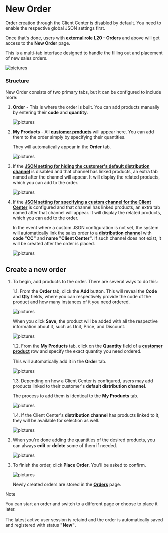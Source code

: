 # New Order

Order creation through the Client Center is disabled by default. You need to enable the respective global JSON settings first.

Once that's done, users with **[external role](/modules/crm/sales/customers/external-access.md)** **L20 - Orders** and above will get access to the **New Order** page.

This is a multi-tab interface designed to handle the filling out and placement of new sales orders.

![pictures](pictures/new_order_panel.png)

### Structure

New Order consists of two primary tabs, but it can be configured to include more:

1. **Order** - This is where the order is built. You can add products manually by entering their **code** and **quantity**.

   ![pictures](pictures/order_tab.png)
   
2. **My Products** - All **[customer products](/modules/crm/sales/definitions/define-customers.md#customer-products)** will appear here. You can add them to the order simply by specifying their quantities.
  
   They will automatically appear in the **Order** tab.

   ![pictures](pictures/my_products_tab.png)
   
3. If the **[JSON setting for hiding the customer's default distribution channel](../reference.md#hidedistributionchannel-setting)** is disabled and that channel has linked products, an extra tab named after the channel will appear. It will display the related products, which you can add to the order.

   ![pictures](pictures/channel_customer_tab.png)

4. If the **[JSON setting for specifying a custom channel for the Client Center](../reference.md#sitechannel-setting)** is configured and that channel has linked products, an extra tab named after that channel will appear. It will display the related products, which you can add to the order.

   In the event where a custom JSON configuration is not set, the system will automatically link the sales order to a **[distribution channel](/modules/crm/marketing/distribution-channels/index.md)** with **code "CC"** and **name "Client Center"**. If such channel does not exist, it will be created after the order is placed.

   ![pictures](pictures/channel_CC_tab.png)

## Create a new order

1. To begin, add products to the order. There are several ways to do this:
   
    1.1.   From the **Order** tab, click the **Add** button. This will reveal the **Code** and **Qty** fields, where you can respectively provide the code of the product and how many instances of it you need ordered.

   ![pictures](pictures/add_button.png)
   
   When you click **Save**, the product will be added with all the respective information about it, such as Unit, Price, and Discount.

   ![pictures](pictures/added_product.png)

   1.2.   From the **My Products** tab, click on the **Quantity** field of a **[customer product](/modules/crm/sales/definitions/define-customers.md#customer-products)** row and specify the exact quantity you need ordered.

   This will automatically add it in the **Order** tab.

   ![pictures](pictures/quantity_myproducts.png)

   1.3.   Depending on how a Client Center is configured, users may add products linked to their customer's **default distribution channel**.

      The process to add them is identical to the **My Products** tab.

   ![pictures](pictures/quantity_distribution_channel_customer.png)

   1.4.  If the Client Center's **distribution channel** has products linked to it, they will be available for selection as well.

   ![pictures](pictures/quantity_distribution_channel_clientcenter.png)

2. When you're done adding the quantities of the desired products, you can always **edit** or **delete** some of them if needed.

   ![pictures](pictures/edit_delete_product.png)

3. To finish the order, click **Place Order**. You'll be asked to confirm.

   ![pictures](pictures/place_order_warning.png)

   Newly created orders are stored in the **[Orders](index.md)** page.

> [!NOTE]
> 
> You can start an order and switch to a different page or choose to place it later. <br> <br>
> The latest active user session is retaind and the order is automatically saved and registered with status **"New"**.
   
